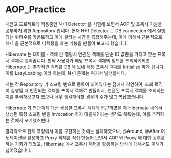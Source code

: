# AOP_Practice
내잔고 프로젝트에 적용중인 N+1 Detector 를 시험해 보면서 AOP 및 프록시 기술을 공부하기 위한 Repository 입니다.
현재 N+1 Detector 는 DB connection 에서 실행되는 쿼리수를 카운트하고 이에 걸리는 시간을 측정해주는데,
이에 더해서 근본적으로 N+1 을 근본적으로 디텍팅을 하는 기능을 만들어 보고자 했습니다.

Hibernate 는 테이블 - 객체 간 맵핑시 연관된 객체를 단순 ID 값만을 가지고 있는 프록시 객체로 넣어줍니다.
만약 사용자가 해당 프록시 객체의 필드를 조회하게되면 Hibernate 는 추가적인 쿼리를 DB 에 보내 해당 프록시 객체를 Initialize 하게 됩니다.
이를 LazyLoading 이라 하는데, N+1 문제는 여기서 발생합니다. 

저는 각 Repository 가 스프링 빈으로 등록이 되어있다는 점에서 착안하여, 조회 로직이 실행될 때 반환되는 객체를 프록시 객체로 만들어서, 연관된 프록시 객체를 조회하는 지를 추적해보고자 했으나
너무 생각해야할 경우의 수가 많고 복잡했습니다.

Hibernate 가 연관객체 대신 생성한 프록시 객체에 접근하였을 때 Hibernate 내에서 생성된 
특정 스프링 빈을 Invocation 하지 않을까? 라는 생각도 해봤는데, 이를 추적하는 것에서 포기했스빈다.

결과적으로 현재 역량에서 이를 구현하는 것에는 실패하였으나,
@Around, @After 어노테이션을 활용하고 Proxy 객체를 직접 만들어 보면서 AOP 와 Proxy 에 대한 공부를 하는 기회가 되었고,
Hibernate 에서 프록시 패턴을 활용하는 방식에 대해서도 이해가 넓어졌습니다.
